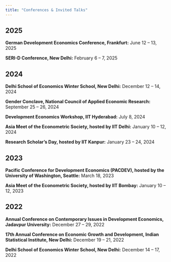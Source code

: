 ```yaml
---
title: "Conferences & Invited Talks"
---
```

##  2025 

**German Development Economics Conference, Frankfurt:** June 12 – 13, 2025

**SERI-D Conference, New Delhi:** February 6 – 7, 2025



##  2024 

**Delhi School of Economics Winter School, New Delhi:** December 12 – 14, 2024

**Gender Conclave, National Council of Applied Economic Research:** September 25 – 26, 2024

**Development Economics Workshop, IIT Hyderabad:** July 8, 2024

**Asia Meet of the Econometric Society, hosted by IIT Delhi:** January 10 – 12, 2024

**Research Scholar’s Day, hosted by IIT Kanpur:** January 23 – 24, 2024



##  2023

**Pacific Conference for Development Economics (PACDEV), hosted by the University of Washington, Seattle:** March 18, 2023

**Asia Meet of the Econometric Society, hosted by IIT Bombay:** January 10 – 12, 2023 



##  2022

**Annual Conference on Contemporary Issues in Development Economics, Jadavpur University:** December 27 – 29, 2022

**17th Annual Conference on Economic Growth and Development, Indian Statistical Institute, New Delhi:** December 19 – 21, 2022

**Delhi School of Economics Winter School, New Delhi:** December 14 – 17, 2022
